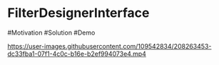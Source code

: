 # FilterDesignerInterface
#Motivation
#Solution
#Demo



https://user-images.githubusercontent.com/109542834/208263453-dc33fba1-07f1-4c0c-b16e-b2ef994073e4.mp4


